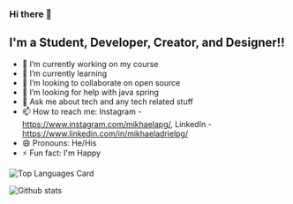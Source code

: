 ### Hi there 👋

## I'm a Student, Developer, Creator, and Designer!!
- 🔭 I’m currently working on my course
- 🌱 I’m currently learning 
- 👯 I’m looking to collaborate on open source
- 🤔 I’m looking for help with java spring
- 💬 Ask me about tech and any tech related stuff
- 📫 How to reach me: Instagram - https://www.instagram.com/mikhaelapg/, LinkedIn - https://www.linkedin.com/in/mikhaeladrielpg/
- 😄 Pronouns: He/His
- ⚡ Fun fact: I'm Happy

![Top Languages Card](https://github-readme-stats.vercel.app/api/top-langs/?username=mikhaelAPG&layout=compact)

![Github stats](https://github-readme-stats.vercel.app/api?username=mikhaelAPG&theme=highcontrast&show_icons=true&count_private=true)


